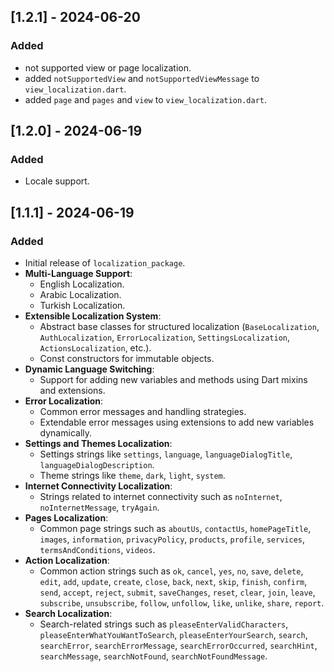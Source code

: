 ## [1.2.1] - 2024-06-20
### Added
- not supported view or page localization.
- added `notSupportedView` and `notSupportedViewMessage` to `view_localization.dart`.
- added `page` and `pages` and `view` to `view_localization.dart`.

## [1.2.0] - 2024-06-19
### Added
- Locale support.

## [1.1.1] - 2024-06-19
### Added
- Initial release of `localization_package`.
- **Multi-Language Support**:
    - English Localization.
    - Arabic Localization.
    - Turkish Localization.
- **Extensible Localization System**:
    - Abstract base classes for structured localization (`BaseLocalization`, `AuthLocalization`, `ErrorLocalization`, `SettingsLocalization`, `ActionsLocalization`, etc.).
    - Const constructors for immutable objects.
- **Dynamic Language Switching**:
    - Support for adding new variables and methods using Dart mixins and extensions.
- **Error Localization**:
    - Common error messages and handling strategies.
    - Extendable error messages using extensions to add new variables dynamically.
- **Settings and Themes Localization**:
    - Settings strings like `settings`, `language`, `languageDialogTitle`, `languageDialogDescription`.
    - Theme strings like `theme`, `dark`, `light`, `system`.
- **Internet Connectivity Localization**:
    - Strings related to internet connectivity such as `noInternet`, `noInternetMessage`, `tryAgain`.
- **Pages Localization**:
    - Common page strings such as `aboutUs`, `contactUs`, `homePageTitle`, `images`, `information`, `privacyPolicy`, `products`, `profile`, `services`, `termsAndConditions`, `videos`.
- **Action Localization**:
    - Common action strings such as `ok`, `cancel`, `yes`, `no`, `save`, `delete`, `edit`, `add`, `update`, `create`, `close`, `back`, `next`, `skip`, `finish`, `confirm`, `send`, `accept`, `reject`, `submit`, `saveChanges`, `reset`, `clear`, `join`, `leave`, `subscribe`, `unsubscribe`, `follow`, `unfollow`, `like`, `unlike`, `share`, `report`.
- **Search Localization**:
    - Search-related strings such as `pleaseEnterValidCharacters`, `pleaseEnterWhatYouWantToSearch`, `pleaseEnterYourSearch`, `search`, `searchError`, `searchErrorMessage`, `searchErrorOccurred`, `searchHint`, `searchMessage`, `searchNotFound`, `searchNotFoundMessage`.

